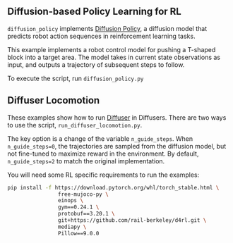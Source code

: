 
## Diffusion-based Policy Learning for RL

`diffusion_policy` implements [Diffusion Policy](https://diffusion-policy.cs.columbia.edu/), a diffusion model that predicts robot action sequences in reinforcement learning tasks.

This example implements a robot control model for pushing a T-shaped block into a target area. The model takes in current state observations as input, and outputs a trajectory of subsequent steps to follow.

To execute the script, run `diffusion_policy.py`

## Diffuser Locomotion

These examples show how to run [Diffuser](https://huggingface.co/papers/2205.09991) in Diffusers.
There are two ways to use the script, `run_diffuser_locomotion.py`.

The key option is a change of the variable `n_guide_steps`.
When `n_guide_steps=0`, the trajectories are sampled from the diffusion model, but not fine-tuned to maximize reward in the environment.
By default, `n_guide_steps=2` to match the original implementation.


You will need some RL specific requirements to run the examples:

```sh
pip install -f https://download.pytorch.org/whl/torch_stable.html \
                free-mujoco-py \
                einops \
                gym==0.24.1 \
                protobuf==3.20.1 \
                git+https://github.com/rail-berkeley/d4rl.git \
                mediapy \
                Pillow==9.0.0
```

